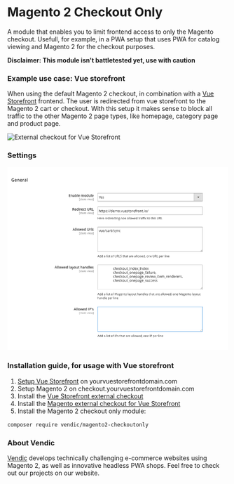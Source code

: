# Magento 2 Checkout Only
A module that enables you to limit frontend access to only the Magento checkout. Usefull, for example, in a PWA setup that uses PWA for catalog viewing and Magento 2 for the checkout purposes.

**Disclaimer: This module isn't battletested yet, use with caution**

### Example use case: Vue storefront
When using the default Magento 2 checkout, in combination with a [Vue Storefront](https://github.com/DivanteLtd/vue-storefront) frontend. The user is redirected from vue storefront to the Magento 2 cart or checkout. With this setup it makes sense to block all traffic to the other Magento 2 page types, like homepage, category page and product page. 

![External checkout for Vue Storefront](https://github.com/filrak/vsf-external-checkout/raw/master/diagram.png)
 
### Settings
![Magento 2 checkout only settings](/media/settings.png)

### Installation guide, for usage with Vue storefront
1. [Setup Vue Storefront](https://divanteltd.github.io/vue-storefront/) on yourvuestorefrontdomain.com
2. Setup Magento 2 on checkout.yourvuestorefrontdomain.com
3. Install the [Vue Storefront external checkout](https://github.com/Vendic/vsf-external-checkout)
4. Install the [Magento external checkout for Vue Storefront](https://github.com/Vendic/magento2-external-checkout)
5. Install the Magento 2 checkout only module:

```bash
composer require vendic/magento2-checkoutonly
```

### About Vendic
[Vendic](https://www.vendic.nl "Vendic Homepage") develops technically challenging e-commerce websites using Magento 2, as well as innovative headless PWA shops. Feel free to check out our projects on our website.
